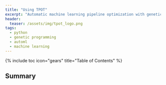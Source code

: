 ```yaml
---
title: "Using TPOT"
excerpt: "Automatic machine learning pipeline optimization with genetic programming."
header:
  teaser: /assets/img/tpot_logo.png
tags:
  - python
  - genetic programming
  - automl
  - machine learning
---
```


{% include toc icon="gears" title="Table of Contents" %}

## Summary

